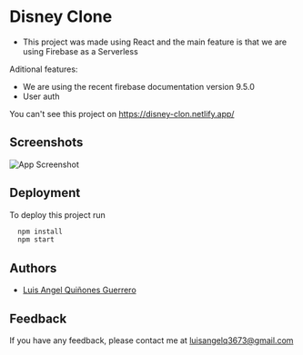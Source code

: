 # Disney Clone

- This project was made using React and the main feature is that we are using Firebase as a Serverless

Aditional features:
- We are using the recent firebase documentation version 9.5.0
- User auth


You can't see this project on https://disney-clon.netlify.app/

## Screenshots

![App Screenshot](https://screenshot-proxy.netlify.app/f_avif,w_336/https://d33wubrfki0l68.cloudfront.net/6256f176d8c7bf00080915cc/screenshot_2022-04-13-15-52-24-0000.png)


## Deployment
To deploy this project run

```bash
  npm install
  npm start
```


  
## Authors

- [Luis Angel Quiñones Guerrero](https://github.com/luisangelq)

  
## Feedback

If you have any feedback, please contact me at luisangelq3673@gmail.com
